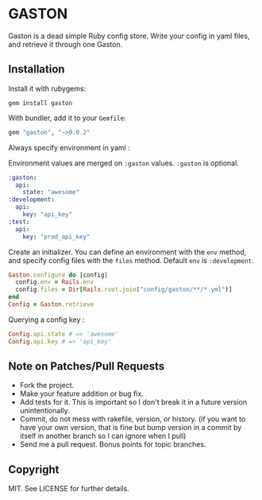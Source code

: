 GASTON
======

Gaston is a dead simple Ruby config store. Write your config in yaml files, and retrieve it through one Gaston.

Installation
------------

Install it with rubygems:

    gem install gaston

With bundler, add it to your `Gemfile`:

``` ruby
gem "gaston", "~>0.0.2"
```

Always specify environment in yaml :

Environment values are merged on `:gaston` values. `:gaston` is optional.

``` yaml
:gaston:
  api:
    state: "awesome"
:development:
  api:
    key: "api_key"
:test:
  api:
    key: "prod_api_key"
```

Create an initializer. You can define an environment with the `env` method, and specify config files with the `files` method. Default `env` is `:development`.

``` ruby
Gaston.configure do |config|
  config.env = Rails.env
  config.files = Dir[Rails.root.join("config/gaston/**/*.yml")]
end
Config = Gaston.retrieve
```

Querying a config key :

``` ruby
Config.api.state # => 'awesome'
Config.api.key # => 'api_key'
```

Note on Patches/Pull Requests
-----------------------------

* Fork the project.
* Make your feature addition or bug fix.
* Add tests for it. This is important so I don't break it in a future version unintentionally.
* Commit, do not mess with rakefile, version, or history. (if you want to have your own version, that is fine but bump version in a commit by itself in another branch so I can ignore when I pull)
* Send me a pull request. Bonus points for topic branches.


Copyright
---------

MIT. See LICENSE for further details.
